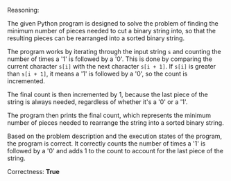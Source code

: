 Reasoning:

The given Python program is designed to solve the problem of finding the minimum number of pieces needed to cut a binary string into, so that the resulting pieces can be rearranged into a sorted binary string.

The program works by iterating through the input string `s` and counting the number of times a '1' is followed by a '0'. This is done by comparing the current character `s[i]` with the next character `s[i + 1]`. If `s[i]` is greater than `s[i + 1]`, it means a '1' is followed by a '0', so the count is incremented.

The final count is then incremented by 1, because the last piece of the string is always needed, regardless of whether it's a '0' or a '1'.

The program then prints the final count, which represents the minimum number of pieces needed to rearrange the string into a sorted binary string.

Based on the problem description and the execution states of the program, the program is correct. It correctly counts the number of times a '1' is followed by a '0' and adds 1 to the count to account for the last piece of the string.

Correctness: **True**